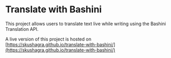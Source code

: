 # Translate with Bashini
This project allows users to translate text live while writing using the Bashini Translation API.

A live version of this project is hosted on [https://skushagra.github.io/translate-with-bashini/](https://skushagra.github.io/translate-with-bashini/)

